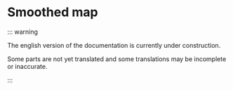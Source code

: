 # Smoothed map

::: warning

The english version of the documentation is currently under construction.

Some parts are not yet translated and some translations may be incomplete or inaccurate.

:::